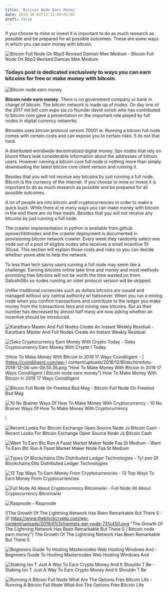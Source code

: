 ```yaml
---
title: 'Bitcoin Node Earn Money'
date: 2019-10-02T13:31:00+01:00
draft: false
---
```


If you choose to mine or invest it is important to do as much research as possible and be prepared for all possible outcomes. These are some ways in which you can earn money with bitcoin.

![Bitcoin Full Node On Rbp3 Revised Damian Mee Medium - ](https://miro.medium.com/max/2625/1*8_8VLyoQBTUr9uSH2Dbkhg.png "Bitcoin Full Node On Rbp3 Revised Damian Mee Medium | Bitcoin node earn money") Bitcoin Full Node On Rbp3 Revised Damian Mee Medium

### Todays post is dedicated exclusively to ways you can earn bitcoins for free or make money with bitcoin.

![Bitcoin node earn money](https://www.ccn.com/wp-content/uploads/2014/10/deep-web.jpg "Bitcoin node earn money")

**Bitcoin node earn money**. There is no government company or bank in charge of bitcoin. The bitcoin network is made up of nodes. On day one of the 2017 mit bit! coin expo sia co founder david vorick who has contributed to bitcoin core gave a presentation on the important role played by full nodes in digital currency networks.

Bitnodes uses bitcoin protocol version 70001 ie. Running a bitcoin full node comes with certain costs and can expose you to certain risks. 5 its not that hard.

A distributed worldwide decentralized digital money. Spv nodes that rely on bloom filters leak considerable information about the addresses of bitcoin users. However running a bitcoin core full node is nothing more than simply downloading the latest bitcoin core client version and running it.

Besides that you will not receive any bitcoins by just running a full node. Bitcoin is the currency of the internet. If you choose to mine or invest it is important to do as much research as possible and be prepared for all possible outcomes.

A lot of people are into bitcoin and! cryptocurrencies in order to make a quick buck. While there a! re many ways you can make money with bitcoin in the end there are no free meals. Besides that you will not receive any bitcoins by just running a full node.

The crawler implementation in python is available from github ayeowchbitnodes and the crawler deployment is documented in provisioning bitcoin network crawler. Every week they randomly select one node out of a pool of eligible nodes who receives a small incentive 10 30usd. This section will explain those costs and risks so you can decide whether youre able to help the network.

To less than tech savvy users running a full node may seem like a challenge. Earning bitcoins online take time and money and most methods promising free bitcoins will not be worth the time wasted on them. Satoshi08x so nodes running an older protocol version will be skipped.

Unlike traditional currencies such as dollars bitcoins are issued and managed without any central authority w! hatsoever. When you run a mining node when you confirm transactions and contribute to the ledger you make money from the transactions fees and mining new bitcoins. But as their number has decreased by almost half many are now asking whether an incentive should be introduced.

![Karatbars Master And Full Nodes Create An Instant Weekly Residual - ](http://stevendobson.com/wp-content/uploads/2019/02/Karatbars-Master-and-Full-Nodes.png "Karatbars Master And Full Nodes Create An Instant Weekly Residual | Bitcoin node earn money") Karatbars Master And Full Nodes Create An Instant Weekly Residual

![Geks Cryptocurrency Earn Money With Crypto Today - ](https://i.ytimg.com/vi/Mn6sXHj6zfo/maxresdefault.jpg "Geks Cryptocurrency Earn Money With Crypto Today | Bitcoin node earn money") Geks Cryptocurrency Earn Money With Crypto ! Today

![How To Make Money With Bitcoin In 2019 17 Ways Coindiligent - ](https://coindiligent.com/wp-!   content/uploads/2018/12/Bildschirmfoto-2018-12-06-um-09.55.35.png "How To Make Money With Bitcoin In 2019 17 Ways Coindiligent | Bitcoin node earn money") How To Make Money With Bitcoin In 2019 17 Ways Coindiligent

![Bitcoin Full Node On Freebsd Bsd Mag - ](https://bsdmag.org/wp-content/uploads/2018/01/vb-1.jpg "Bitcoin Full Node On Freebsd Bsd Mag | Bitcoin node earn money") Bitcoin Full Node On Freebsd Bsd Mag

![10 No Brainer Ways Of How To Make Money With Cryptocurrency - ](https://icoholder.com/blog/wp-content/uploads/2018/12/how-to-make-money-with-cryptocurrency.jpg "10 No Brainer Ways Of How To Make Money With Cryptocurrency | Bitcoin node earn money") 10 No Brainer Ways Of How To Make Money With Cryptocurrency

!

![Recent Looks For Bitcoin Exchange Open Source Node Js Bitcoin Cash - ](https://i.pinimg.com/originals/6d/07/bb/6d07bb11e77c782ac133ad3b584dc06b.jpg "Recent Looks For Bitcoin Exchange Open Source Node Js Bitcoin Cash | Bitcoin node earn money") Recent Looks For Bitcoin Exchange Open Source Node Js Bitcoin Cash

![Want To Earn Btc Run A Faast Market Maker Node Faa St Medium - ](https://miro.medium.com/max/1121/1*NQQxSydxKbsffPTsGQ2gig.png "Want To Earn Btc Run A Faast Market Maker Node Faa St Medium | Bitcoin node earn money") Want To Earn Btc Run A Faast Market Maker Node Faa St Medium

![Types Of Blockchains Dlts Distributed Ledger Technologies - ](https://media.blockchainhub.net/wp-content/uploads/2019/07/WhatIsBlockchain_TechnologyStack-copy.png "Types Of Blockchains!    Dlts Distributed Ledger Technologies | Bitcoin node earn money") Ty! pes Of Blockchains Dlts Distributed Ledger Technologies

![13 Top Ways To Earn Money From Cryptocurrencies - ](https://coinsutra.com/wp-content/uploads/2018/03/Earn-Money-From-Cryptocurrencies.jpg "13 Top Ways To Earn Money From Cryptocurrencies | Bitcoin node earn money") 13 Top Ways To Earn Money From Cryptocurrencies

![Full Node All About Cryptocurrency Bitcoinwiki - ](https://en.bitcoinwiki.org/upload/en/images/thumb/a/a8/Raspberry-Pi-Full-Bitcoin-Node.jpg/350px-Raspberry-Pi-Full-Bitcoin-Node.jpg "Full Node All About Cryptocurrency Bitcoinwiki | Bitcoin node earn money") Full Node All About Cryptocurrency Bitcoinwiki

![Raspnode - ](https://raspnode.com/img/mininodes.jpg "Raspnode | Bitcoin node earn money") Raspnode

![The Growth Of The Lightning Network Has Been Remarkable But There S - ](!   https://www.theblockcrypto.com/wp-content/uploads/2019/01/3channels-per-node-731x450.png "The Growth Of The Lightning Network Has Been Remarkable But There S | Bitcoin node earn money") The Growth Of The Lightning Network Has Been Remarkable But There S

![Beginners Guide To Hosting Masternodes Web Hosting Windows And - ](https://www.lfchosting.com/wp-content/uploads/2018/03/What-is-a-masternode-e1521231741951.png "Beginners Guide To Hosting Masternodes Web Hosting Windows And | Bitcoin node earn money") Beginners Guide To Hosting Masternodes Web Hosting Windows And

![Staking Isn T Just A Way To Earn Crypto Money And It Shouldn T Be - ](https://static.coindesk.com/wp-content/uploads/2019/06/chips-bets-860x430.jpg "Staking I!   sn T Just A Way To Earn Crypto Money And It Shouldn T Be | Bitcoin node!    earn money") Staking Isn T Just A Way To Earn Crypto Money And It Shouldn T Be

![Running A Bitcoin Full Node What Are The Options Free Bitcoin Life - ](https://releaseyourdigitaltalent.com/wp-content/uploads/2019/06/Bitcoin_Full_Node_Stock.jpg "Running A Bitcoin Full Node What Are The Options Free Bitcoin Life | Bitcoin node earn money") Running A Bitcoin Full Node What Are The Options Free Bitcoin Life